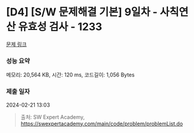 # [D4] [S/W 문제해결 기본] 9일차 - 사칙연산 유효성 검사 - 1233 

[문제 링크](https://swexpertacademy.com/main/code/problem/problemDetail.do?contestProbId=AV141176AIwCFAYD) 

### 성능 요약

메모리: 20,564 KB, 시간: 120 ms, 코드길이: 1,056 Bytes

### 제출 일자

2024-02-21 13:03



> 출처: SW Expert Academy, https://swexpertacademy.com/main/code/problem/problemList.do